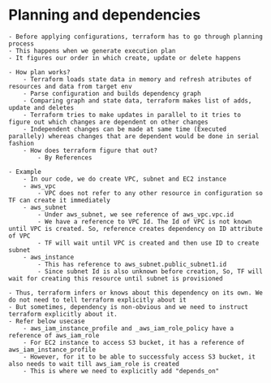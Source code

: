 # Planning and dependencies
    - Before applying configurations, terraform has to go through planning process
    - This happens when we generate execution plan
    - It figures our order in which create, update or delete happens

    - How plan works?
        - Terraform loads state data in memory and refresh atributes of resources and data from target env
        - Parse configuration and builds dependency graph
        - Comparing graph and state data, terraform makes list of adds, update and deletes
        - Terraform tries to make updates in parallel to it tries to figure out which changes are dependent on other changes
        - Independent changes can be made at same time (Executed parallely) whereas changes that are dependent would be done in serial fashion
        - How does terraform figure that out?
            - By References

    - Example
        - In our code, we do create VPC, subnet and EC2 instance
        - aws_vpc 
            - VPC does not refer to any other resource in configuration so TF can create it immediately
        - aws_subnet 
            - Under aws_subnet, we see reference of aws_vpc.vpc.id 
            - We have a reference to VPC Id. The Id of VPC is not known until VPC is created. So, reference creates dependency on ID attribute of VPC
            - TF will wait until VPC is created and then use ID to create subnet
        - aws_instance
            - This has reference to aws_subnet.public_subnet1.id
            - Since subnet Id is also unknown before creation, So, TF will wait for creating this resource until subnet is provisioned
    
    - Thus, terraform infers or knows about this dependency on its own. We do not need to tell terraform explicitly about it
    - But sometimes, dependency is non-obvious and we need to instruct terraform explicitly about it. 
    - Refer below usecase
        - aws_iam_instance_profile and _aws_iam_role_policy have a reference of aws_iam_role
        - For EC2 instance to access S3 bucket, it has a reference of aws_iam_instance_profile
        - However, for it to be able to successfuly access S3 bucket, it also needs to wait till aws_iam_role is created
        - This is where we need to explicitly add "depends_on"

